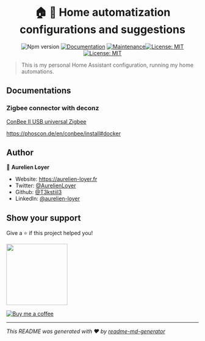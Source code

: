 <h1 align="center">🏠 🤖 Home automatization configurations and suggestions </h1>
<p align="center">
<img src="https://img.shields.io/badge/version-1.0.0-blue.svg?cacheSeconds=2592000" alt="Npm version" target="_blank" />
<a href="https://circleci.com/gh/T3kstiil3/home/tree/master">
<a href="https://home-automatization.netlify.com/"><img alt="Documentation" src="https://img.shields.io/badge/documentation-yes-brightgreen.svg" target="_blank" /></a>
<a href="https://gitHub.com/T3kstiil3/home/graphs/commit-activity"><img alt="Maintenance" src="https://img.shields.io/badge/Maintained%3F-yes-green.svg" target="_blank" /></a><a href="https://github.com/T3kstiil3/home/blob/master/LICENSE"><img alt="License: MIT" src="https://img.shields.io/badge/License-MIT-yellow.svg" target="_blank" /></a><a href="https://github.com/T3kstiil3/home/actions/new"><img alt="License: MIT" src="https://github.com/T3kstiil3/home/workflows/home-assistant-check-config/badge.svg" /></a>
</p>

> This is my personal Home Assistant configuration, running my home automations.

## Documentations

### Zigbee connector with deconz

[ConBee II USB universal Zigbee](https://amzn.to/3l6XWnw)

https://phoscon.de/en/conbee/install#docker


## Author

👤 **Aurelien Loyer**

- Website: https://aurelien-loyer.fr
- Twitter: [@AurelienLoyer](https://twitter.com/AurelienLoyer)
- Github: [@T3kstiil3](https://github.com/T3kstiil3)
- LinkedIn: [@aurelien-loyer](https://linkedin.com/in/aurelien-loyer)

## Show your support

Give a ⭐️ if this project helped you!

<a href="https://www.patreon.com/AurelienLoyer">
  <img src="https://c5.patreon.com/external/logo/become_a_patron_button@2x.png" width="160">
</a>

[![Buy me a coffee][buymeacoffee-shield]][buymeacoffee]

---

_This README was generated with ❤️ by [readme-md-generator](https://github.com/kefranabg/readme-md-generator)_

<!-- Links variables -->

[buymeacoffee-shield]: https://www.buymeacoffee.com/assets/img/guidelines/download-assets-sm-2.svg
[buymeacoffee]: https://www.buymeacoffee.com/MyFu1xU